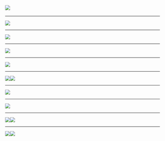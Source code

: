 # ![](/assets/IOC概述.png)

---

![](/assets/IOC容器的初始化.png)

---

![](/assets/加载bean过程.png)

---

![](/assets/加载bean过程.png)

---

![](/assets/加载bean过程.png)

---

![](/assets/加载bean过程.png)![](/assets/循环依赖.png)

---

![](/assets/循环依赖.png)

---

![](/assets/循环依赖.png)

---

![](/assets/循环依赖.png)![](/assets/Bean生命周期.png)

---

![](/assets/Bean生命周期.png)![](/assets/BeanFactory与ApplicationContext.png)

